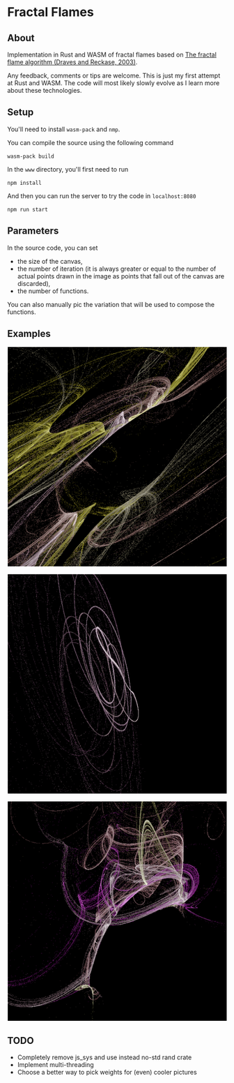# Fractal Flames

## About
Implementation in Rust and WASM of fractal flames based on [The fractal flame algorithm (Draves and Reckase, 2003)](https://flam3.com/flame_draves.pdf).

Any feedback, comments or tips are welcome.
This is just my first attempt at Rust and WASM.
The code will most likely slowly evolve as I learn more about these technologies.

## Setup
You'll need to install `wasm-pack` and `nmp`.

You can compile the source using the following command
```
wasm-pack build
```

In the `www` directory, you'll first need to run
```
npm install
```
And then you can run the server to try the code in `localhost:8080`
```
npm run start
```

## Parameters
In the source code, you can set
- the size of the canvas,
- the number of iteration (it is always greater or equal to the number of actual points drawn in the image as points that fall out of the canvas are discarded),
- the number of functions.

You can also manually pic the variation that will be used to compose the functions.

## Examples
![First Example](fractal_flame_example_1.png)

![Second Example](fractal_flame_example_2.png)

![Third Example](fractal_flame_example_3.png)

## TODO
- Completely remove js_sys and use instead no-std rand crate
- Implement multi-threading
- Choose a better way to pick weights for (even) cooler pictures
